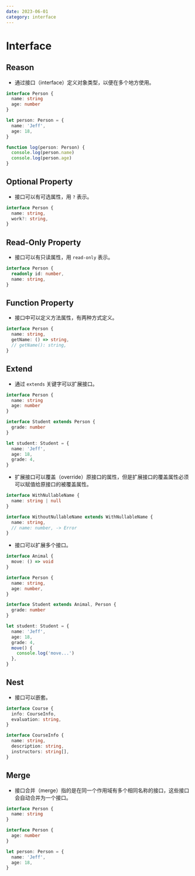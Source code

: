 ```yaml
---
date: 2023-06-01
category: interface
---
```


# Interface

## Reason

- 通过接口（interface）定义对象类型，以便在多个地方使用。

```ts {1-3}
interface Person {
  name: string
  age: number
}

let person: Person = {
  name: 'Jeff',
  age: 18,
}

function log(person: Person) {
  console.log(person.name)
  console.log(person.age)
}
```

## Optional Property

- 接口可以有可选属性，用 `?` 表示。

```ts {3}
interface Person {
  name: string,
  work?: string,
}
```

## Read-Only Property

- 接口可以有只读属性，用 `read-only` 表示。

```ts {2}
interface Person {
  readonly id: number,
  name: string,
}
```

## Function Property

- 接口中可以定义方法属性，有两种方式定义。

```ts
interface Person {
  name: string,
  getName: () => string,
  // getName(): string,
}
```

## Extend

- 通过 `extends` 关键字可以扩展接口。

```ts {6}
interface Person {
  name: string
  age: number
}

interface Student extends Person {
  grade: number
}

let student: Student = {
  name: 'Jeff',
  age: 18,
  grade: 4,
}
```

- 扩展接口可以覆盖（override）原接口的属性，但是扩展接口的覆盖属性必须可以赋值给原接口的被覆盖属性。

```ts {6}
interface WithNullableName {
  name: string | null
}

interface WithoutNullableName extends WithNullableName {
  name: string,
  // name: number, -> Error
}
```

- 接口可以扩展多个接口。

```ts {9-11}
interface Animal {
  move: () => void
}

interface Person {
  name: string,
  age: number,
}

interface Student extends Animal, Person {
  grade: number
}

let student: Student = {
  name: 'Jeff',
  age: 18,
  grade: 4,
  move() {
    console.log('move...')
  },
}
```

## Nest

- 接口可以嵌套。

```ts {2}
interface Course {
  info: CourseInfo,
  evaluation: string,
}

interface CourseInfo {
  name: string,
  description: string,
  instructors: string[],
}
```

## Merge

- 接口合并（merge）指的是在同一个作用域有多个相同名称的接口，这些接口会自动合并为一个接口。

```ts
interface Person {
  name: string
}

interface Person {
  age: number
}

let person: Person = {
  name: 'Jeff',
  age: 18,
}
```

